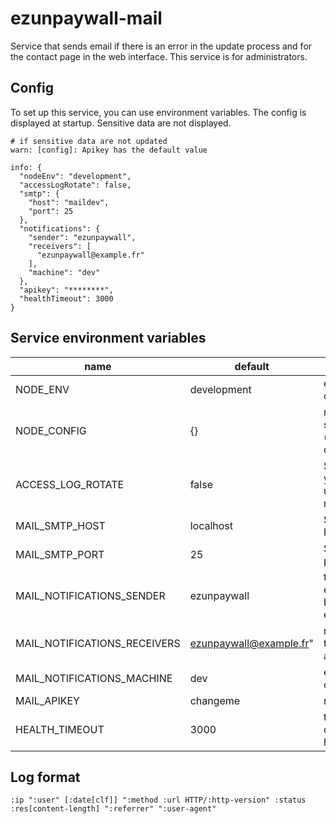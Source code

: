 # ezunpaywall-mail

Service that sends email if there is an error in the update process and for the contact page in the web interface.
This service is for administrators.

## Config

To set up this service, you can use environment variables. The config is displayed at startup. Sensitive data are not displayed.

```
# if sensitive data are not updated
warn: [config]: Apikey has the default value

info: {
  "nodeEnv": "development",
  "accessLogRotate": false,
  "smtp": {
    "host": "maildev",
    "port": 25
  },
  "notifications": {
    "sender": "ezunpaywall",
    "receivers": [
      "ezunpaywall@example.fr"
    ],
    "machine": "dev"
  },
  "apikey": "********",
  "healthTimeout": 3000
}
```

## Service environment variables

| name | default | description |
| --- | --- | --- |
| NODE_ENV | development | environment of node |
| NODE_CONFIG | {} | make tls and secure of mail (only in developement) |
| ACCESS_LOG_ROTATE | false | Set to true if you want to use access log rotation |
| MAIL_SMTP_HOST | localhost | SMTP server host |
| MAIL_SMTP_PORT | 25 | SMTP server port |
| MAIL_NOTIFICATIONS_SENDER | ezunpaywall | the sender for emails issued by ezunpaywall |
| MAIL_NOTIFICATIONS_RECEIVERS | ezunpaywall@example.fr" | recipients of the recent activity email |
| MAIL_NOTIFICATIONS_MACHINE | dev | environment of machine |
| MAIL_APIKEY | changeme | mail apikey |
| HEALTH_TIMEOUT | 3000 | timeout to query the health route |


## Log format

```
:ip ":user" [:date[clf]] ":method :url HTTP/:http-version" :status :res[content-length] ":referrer" ":user-agent"
```